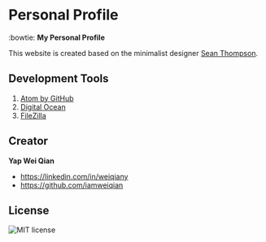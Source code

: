 # Personal Profile
:bowtie: **My Personal Profile**

This website is created based on the minimalist designer [Sean Thompson](http://cyanhex.co).

## Development Tools

1. [Atom by GitHub](https://atom.io)
2. [Digital Ocean](https://www.digitalocean.com)
3. [FileZilla](https://filezilla-project.org)

## Creator

**Yap Wei Qian**

* <https://linkedin.com/in/weiqiany>
* <https://github.com/iamweiqian>

## License

![MIT license](https://img.shields.io/npm/l/express.svg)
